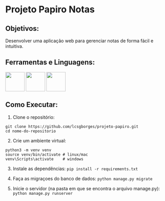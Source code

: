 # Projeto Papiro Notas

## Objetivos:
<p>Desenvolver uma aplicação web para gerenciar notas de forma fácil e intuitiva.</p>

## Ferramentas e Linguagens:

<div style=background-color: white;>
  <img src="https://cdn.jsdelivr.net/gh/devicons/devicon@latest/icons/git/git-plain.svg" align="center" heigth="50" width="60">

  <img src="https://cdn.jsdelivr.net/gh/devicons/devicon@latest/icons/django/django-plain-wordmark.svg" align="center" heigth="50" width="60">
  <img src="https://cdn.jsdelivr.net/gh/devicons/devicon@latest/icons/sqlite/sqlite-original.svg" align="center" heigth="50" width="60">
</div>

## Como Executar:
1. Clone o repositório:
```
git clone https://github.com/lcsgborges/projeto-papiro.git
cd nome-do-repositorio
```

2. Crie um ambiente virtual:
```
python3 -m venv venv
source venv/bin/activate # linux/mac
venv\Scripts\activate    # windows    
```
3. Instale as dependências:
```pip install -r requirements.txt```

4. Faça as migraçoes do banco de dados:
```python manage.py migrate```

5. Inicie o servidor (na pasta em que se encontra o arquivo manage.py):
```python manage.py runserver```
